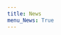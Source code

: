 ```yaml
---
title: News
menu_News: True
---
```


<div id="toot_list"></div>

<script type="module">
    
import { getToots } from "/js/get_toots.js";
const toot_list = document.getElementById('toot_list');
let max_id = null;

while(toot_list.childElementCount < 20) {
  const toots = await getToots("109301761847534867", max_id);
  console.log(toots);
  for(const toot of toots) {
    const toot_div = document.createElement('article')
    let toot_img = "";
    if(toot.media_attachments.length > 0) {
      toot_img = `<img src="` + toot.media_attachments[0].preview_url + `" />`;
    }
    const toot_time = new Date(toot.created_at);
    const now = new Date();
    const diff_ms = now.getTime() - toot_time.getTime();
    let time_string = "";
    if(diff_ms < 60 * 60 * 1000) {
      time_string = Math.round(diff_ms / (60 * 1000)) + "m ago";
    }
    else if(diff_ms < 24 * 60 * 60 * 1000) {
      time_string = Math.round(diff_ms / (60 * 60 * 1000)) + "h ago";
    }
    else if(diff_ms < 7 * 24 * 60 * 60 * 1000) {
      time_string = Math.round(diff_ms / (24 * 60 * 60 * 1000)) + "d ago";
    }
    else {
      time_string = toot_time.toDateString();
    }
    toot_div.className = "media";
    toot_div.innerHTML = `
<figure class="media-left">
<p class="image is-64x64">
  <a href="` + toot.account.url + `"><img src="` + toot.account.avatar + `" /></a>
</p>
</figure>
<div class="media-content">
<div class="content">
  <div class="columns">
    <div class="column is-two-thirds">
      <p>
        <a href="` + toot.account.url + `"><strong>`+ toot.account.display_name + `</strong>
        <small>@` + toot.account.username + `@ecoevo.social</small></a>
        <small>` + time_string + `</small>
        <br />
` + toot.content + `        
      </p>
      <a href="` + toot.url + `"><small><i class="fa-solid fa-arrow-up-right-from-square"></i> Jump to Post</small></a>
    </div>
    <div class="column">` + toot_img + `</div>
  </div>
  
</div>
</div>`
    toot_list.appendChild(toot_div);
    max_id = toot.id;
  }
}    

</script>